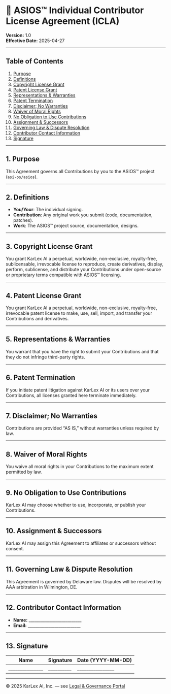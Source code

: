 

# 📜 ASIOS™ Individual Contributor License Agreement (ICLA)

**Version:** 1.0  
**Effective Date:** 2025-04-27  

---

## Table of Contents

1. [Purpose](#purpose)  
2. [Definitions](#definitions)  
3. [Copyright License Grant](#copyright-license-grant)  
4. [Patent License Grant](#patent-license-grant)  
5. [Representations & Warranties](#representations--warranties)  
6. [Patent Termination](#patent-termination)  
7. [Disclaimer; No Warranties](#disclaimer-no-warranties)  
8. [Waiver of Moral Rights](#waiver-of-moral-rights)  
9. [No Obligation to Use Contributions](#no-obligation-to-use-contributions)  
10. [Assignment & Successors](#assignment--successors)  
11. [Governing Law & Dispute Resolution](#governing-law--dispute-resolution)  
12. [Contributor Contact Information](#contributor-contact-information)  
13. [Signature](#signature)  

---

## 1. Purpose  
This Agreement governs all Contributions by you to the ASIOS™ project (`asi-os/asios`).

---

## 2. Definitions  
- **You/Your**: The individual signing.  
- **Contribution**: Any original work you submit (code, documentation, patches).  
- **Work**: The ASIOS™ project source, documentation, designs.

---

## 3. Copyright License Grant  
You grant KarLex AI a perpetual, worldwide, non-exclusive, royalty-free, sublicensable, irrevocable license to reproduce, create derivatives, display, perform, sublicense, and distribute your Contributions under open-source or proprietary terms compatible with ASIOS™ licensing.

---

## 4. Patent License Grant  
You grant KarLex AI a perpetual, worldwide, non-exclusive, royalty-free, irrevocable patent license to make, use, sell, import, and transfer your Contributions and derivatives.

---

## 5. Representations & Warranties  
You warrant that you have the right to submit your Contributions and that they do not infringe third-party rights.

---

## 6. Patent Termination  
If you initiate patent litigation against KarLex AI or its users over your Contributions, all licenses granted here terminate immediately.

---

## 7. Disclaimer; No Warranties  
Contributions are provided “AS IS,” without warranties unless required by law.

---

## 8. Waiver of Moral Rights  
You waive all moral rights in your Contributions to the maximum extent permitted by law.

---

## 9. No Obligation to Use Contributions  
KarLex AI may choose whether to use, incorporate, or publish your Contributions.

---

## 10. Assignment & Successors  
KarLex AI may assign this Agreement to affiliates or successors without consent.

---

## 11. Governing Law & Dispute Resolution  
This Agreement is governed by Delaware law. Disputes will be resolved by AAA arbitration in Wilmington, DE.

---

## 12. Contributor Contact Information  
- **Name:** __________________________  
- **Email:** __________________________  

---

## 13. Signature

| Name            | Signature | Date (YYYY-MM-DD) |
|-----------------|-----------|-------------------|
| _______________ | __________| ________________  |

---

© 2025 KarLex AI, Inc. — see [Legal & Governance Portal](https://asios.ai/legal)
